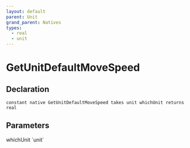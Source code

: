 ```yaml
---
layout: default
parent: Unit
grand_parent: Natives
types:
  - real
  - unit
---
```


# GetUnitDefaultMoveSpeed

## Declaration

```
constant native GetUnitDefaultMoveSpeed takes unit whichUnit returns real
```

## Parameters
<dl>
  <dt>whichUnit `unit`</dt>
  <dd></dd>
</dl>
